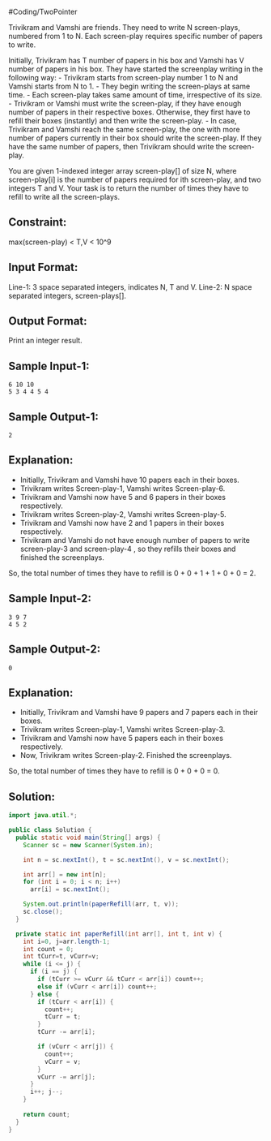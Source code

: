 #Coding/TwoPointer 

Trivikram and Vamshi are friends. They need to write N screen-plays, numbered 
from 1 to N. Each screen-play requires specific number of papers to write.

Initially, Trivikram has T number of papers in his box and Vamshi has V number of 
papers in his box. They have started the screenplay writing in the following way:
    - Trivikram starts from screen-play number 1 to N and Vamshi starts from N to 1.
    - They begin writing the screen-plays at same time.
    - Each screen-play takes same amount of time, irrespective of its size.
    - Trivikram or Vamshi must write the screen-play, if they have enough number of papers in their respective boxes. Otherwise, they first have to refill their boxes (instantly) and then write the screen-play.
    - In case, Trivikram and Vamshi reach the same screen-play, the one with more number of papers currently in their box should write the screen-play. If they have the same number of papers, then Trivikram should write the screen-play.

You are given 1-indexed integer array screen-play\[] of size N, where screen-play\[i] is the number of papers required for ith screen-play, and two integers T and V.
Your task is to return the number of times they have to refill to write all the screen-plays.

Constraint:
-----------
max(screen-play) < T,V < 10^9


Input Format:
-------------
Line-1: 3 space separated integers, indicates N, T and V.
Line-2: N space separated integers, screen-plays[].

Output Format:
--------------
Print an integer result.


Sample Input-1:
---------------
```
6 10 10
5 3 4 4 5 4
```

Sample Output-1:
----------------
```
2
```

Explanation: 
------------
- Initially, Trivikram and Vamshi have 10 papers each in their boxes.
- Trivikram writes Screen-play-1, Vamshi writes Screen-play-6.
- Trivikram and Vamshi now have 5 and 6 papers in their boxes respectively.
- Trivikram writes Screen-play-2, Vamshi writes Screen-play-5.
- Trivikram and Vamshi now have 2 and 1 papers in their boxes respectively.
- Trivikram and Vamshi do not have enough number of papers to write screen-play-3 and screen-play-4 , so they refills their boxes and finished the screenplays.

So, the total number of times they have to refill is 0 + 0 + 1 + 1 + 0 + 0 = 2.


Sample Input-2:
---------------
```
3 9 7
4 5 2
```

Sample Output-2:
----------------
```
0
```

Explanation: 
------------
- Initially, Trivikram and Vamshi have 9 papers and 7 papers each in their boxes.
- Trivikram writes Screen-play-1, Vamshi writes Screen-play-3.
- Trivikram and Vamshi now have 5 papers each in their boxes respectively.
- Now, Trivikram writes Screen-play-2. Finished the screenplays.

So, the total number of times they have to refill is 0 + 0 + 0 = 0.

## Solution:

```java
import java.util.*;

public class Solution {
  public static void main(String[] args) {
    Scanner sc = new Scanner(System.in);

    int n = sc.nextInt(), t = sc.nextInt(), v = sc.nextInt();

    int arr[] = new int[n];
    for (int i = 0; i < n; i++)
      arr[i] = sc.nextInt();

    System.out.println(paperRefill(arr, t, v));
    sc.close();
  }

  private static int paperRefill(int arr[], int t, int v) {
    int i=0, j=arr.length-1;
    int count = 0;
    int tCurr=t, vCurr=v;
    while (i <= j) {
      if (i == j) {
        if (tCurr >= vCurr && tCurr < arr[i]) count++;
        else if (vCurr < arr[i]) count++;
      } else {
        if (tCurr < arr[i]) {
          count++;
          tCurr = t;
        }
        tCurr -= arr[i];

        if (vCurr < arr[j]) {
          count++;
          vCurr = v;
        }
        vCurr -= arr[j];
      }
      i++; j--;
    }
    
    return count;
  }
}
```
